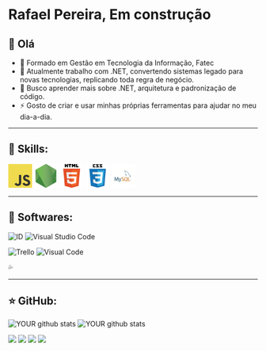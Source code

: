 <!--### Hi there 👋 -->

# Rafael Pereira, Em construção
## 👋 Olá 
- 👯  Formado em Gestão em Tecnologia da Informação, Fatec
- 🔭  Atualmente trabalho com .NET, convertendo sistemas legado para novas tecnologias, replicando toda regra de negócio.
- 🌱  Busco aprender mais sobre .NET, arquitetura e padronização de código.
- ⚡  Gosto de criar e usar minhas próprias ferramentas para ajudar no meu dia-a-dia.
----
## 🚀 Skills:
<code><img height="48" src="https://raw.githubusercontent.com/github/explore/80688e429a7d4ef2fca1e82350fe8e3517d3494d/topics/javascript/javascript.png" alt="Javascript"/></code>
<code><img height="48" src="https://raw.githubusercontent.com/github/explore/80688e429a7d4ef2fca1e82350fe8e3517d3494d/topics/nodejs/nodejs.png" alt="Nodejs"/></code>
<code><img height="48" src="https://raw.githubusercontent.com/github/explore/80688e429a7d4ef2fca1e82350fe8e3517d3494d/topics/html/html.png" alt="HTML5"/></code>
<code><img height="48" src="https://raw.githubusercontent.com/github/explore/80688e429a7d4ef2fca1e82350fe8e3517d3494d/topics/css/css.png" alt="CSS"/></code>
<code><img height="48" src="https://raw.githubusercontent.com/github/explore/80688e429a7d4ef2fca1e82350fe8e3517d3494d/topics/mysql/mysql.png" alt="MySQL"/></code>

 ----
## :robot: Softwares:
![ID](https://img.shields.io/badge/-V333isual%20Studio%20Code-333333?style=flat&logo=visual-studio-code&logoColor=007ACC)
![Visual Studio Code](https://img.shields.io/badge/-Visual%20Studio%20Code-333333?style=flat&logo=visual-studio-code&logoColor=007ACC)
 
![Trello](https://img.shields.io/badge/-Trello-333333?style=flat&logo=trello&logoColor=007ACC)
![Visual Code](https://img.shields.io/badge/-Visual%20Code-333333?style=flat&logo=visual-code&logoColor=007ACC)

 
 :sweat_drops:
 

----
## ⭐ GitHub:

![YOUR github stats](https://github-readme-stats.vercel.app/api?username=banguelajpg&theme=chartreuse-dark&show_icons=true)
![YOUR github stats](https://github-readme-stats.vercel.app/api/top-langs/?username=banguelajpg&theme=chartreuse-dark&show_icons=true)


[<img src="https://img.shields.io/badge/twitter-%231DA1F2.svg?&style=for-the-badge&logo=twitter&logoColor=white" />](https://twitter.com/chiquinelli) 
[<img src="https://img.shields.io/badge/linkedin-%230077B5.svg?&style=for-the-badge&logo=linkedin&logoColor=white" />](https://www.linkedin.com/in/fabricio-chiquinelli-00b78a150/) 
[<img src = "https://img.shields.io/badge/instagram-%23E4405F.svg?&style=for-the-badge&logo=instagram&logoColor=white">](https://www.instagram.com/fchiquinelli/) 
[<img src = "https://img.shields.io/badge/facebook-%231877F2.svg?&style=for-the-badge&logo=facebook&logoColor=white">](https://www.facebook.com/people/Fabricio-Chiquinelli/100010218095627/)

<!--
![snake animation](https://github.com/Chiquinelli/Chiquinelli/blob/output/github-contribution-grid-snake.svg)
-->

<!--
*chiquinelli/Chiquinelli* is a ✨ special ✨ repository because its `README.md` (this file) appears on your GitHub profile.

Here are some ideas to get you started:

- 🔭 I’m currently working on ...
- 🌱 I’m currently learning ...
- 👯 I’m looking to collaborate on ...
- 🤔 I’m looking for help with ...
- 💬 Ask me about ...
- 📫 How to reach me: ...
- 😄 Pronouns: ...
- ⚡ Fun fact: ...
⚡ 
-->
